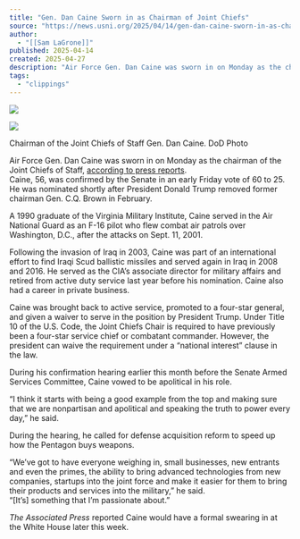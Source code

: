 ```yaml
---
title: "Gen. Dan Caine Sworn in as Chairman of Joint Chiefs"
source: "https://news.usni.org/2025/04/14/gen-dan-caine-sworn-in-as-chairman-of-joint-chiefs"
author:
  - "[[Sam LaGrone]]"
published: 2025-04-14
created: 2025-04-27
description: "Air Force Gen. Dan Caine was sworn in on Monday as the chairman of the Joint Chiefs of Staff, according to press reports. Caine, 56, was confirmed by the Senate in an early Friday vote of 60 to 25. He was nominated shortly after President Donald Trump removed former chairman Gen. C.Q. Brown in February. A 1990 graduate of the Virginia Military Institute, Caine served in the Air National Guard as an F-16 pilot who flew combat air patrols over Washington, D.C., after the attacks on Sept. 11, 2001. Following the invasion of Iraq in 2003, Caine was part of"
tags:
  - "clippings"
---
```

[![](https://news.usni.org/wp-content/uploads/2016/02/usni_logo.png)](https://news.usni.org/)

![](https://news.usni.org/wp-content/uploads/2025/04/8973060-scaled.jpg)

Chairman of the Joint Chiefs of Staff Gen. Dan Caine. DoD Photo

Air Force Gen. Dan Caine was sworn in on Monday as the chairman of the Joint Chiefs of Staff, [according to press reports](https://www.military.com/daily-news/2025/04/14/gen-caine-has-taken-over-chairman-of-joint-chiefs-of-staff.html).  
Caine, 56, was confirmed by the Senate in an early Friday vote of 60 to 25. He was nominated shortly after President Donald Trump removed former chairman Gen. C.Q. Brown in February.

A 1990 graduate of the Virginia Military Institute, Caine served in the Air National Guard as an F-16 pilot who flew combat air patrols over Washington, D.C., after the attacks on Sept. 11, 2001.

Following the invasion of Iraq in 2003, Caine was part of an international effort to find Iraqi Scud ballistic missiles and served again in Iraq in 2008 and 2016. He served as the CIA’s associate director for military affairs and retired from active duty service last year before his nomination. Caine also had a career in private business.

Caine was brought back to active service, promoted to a four-star general, and given a waiver to serve in the position by President Trump. Under Title 10 of the U.S. Code, the Joint Chiefs Chair is required to have previously been a four-star service chief or combatant commander. However, the president can waive the requirement under a “national interest” clause in the law.

During his confirmation hearing earlier this month before the Senate Armed Services Committee, Caine vowed to be apolitical in his role.

“I think it starts with being a good example from the top and making sure that we are nonpartisan and apolitical and speaking the truth to power every day,” he said.

During the hearing, he called for defense acquisition reform to speed up how the Pentagon buys weapons.

“We’ve got to have everyone weighing in, small businesses, new entrants and even the primes, the ability to bring advanced technologies from new companies, startups into the joint force and make it easier for them to bring their products and services into the military,” he said.  
“\[It’s\] something that I’m passionate about.”

*The Associated Press* reported Caine would have a formal swearing in at the White House later this week.